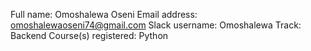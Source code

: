 Full name: Omoshalewa Oseni
Email address: omoshalewaoseni74@gmail.com
Slack username: Omoshalewa
Track: Backend
Course(s) registered: Python 
